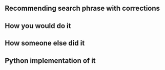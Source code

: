 ## Recommending search phrase with corrections

## How you would do it 

## How someone else did it 

## Python implementation of it 

